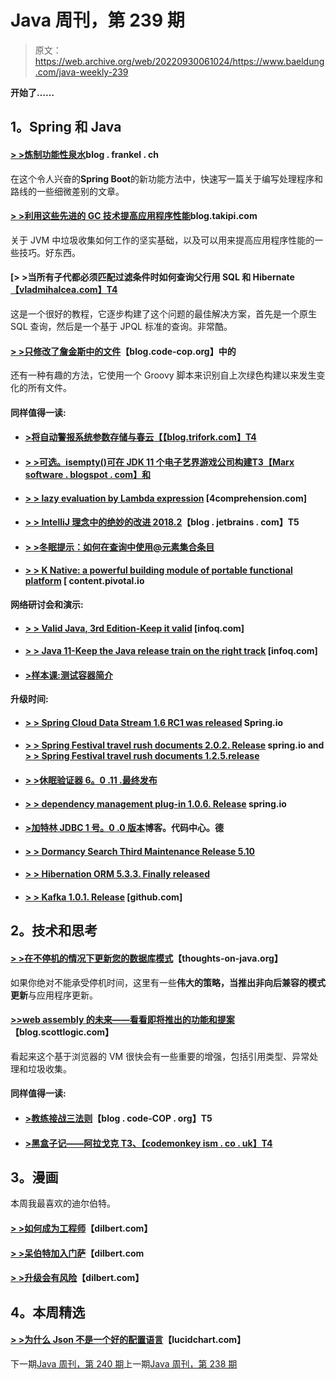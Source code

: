 # Java 周刊，第 239 期

> 原文：<https://web.archive.org/web/20220930061024/https://www.baeldung.com/java-weekly-239>

**开始了……**

## 1。Spring 和 Java

#### [**> >炼制功能性泉水**](https://web.archive.org/web/20220926201311/https://blog.frankel.ch/refining-functional-spring/)blog . frankel . ch

在这个令人兴奋的**Spring Boot**的新功能方法中，快速写一篇关于编写处理程序和路线的一些细微差别的文章。

#### [**> >利用这些先进的 GC 技术提高应用程序性能**](https://web.archive.org/web/20220926201311/https://blog.takipi.com/improve-your-application-performance-with-garbage-collection-optimization/)blog.takipi.com

关于 JVM 中垃圾收集如何工作的坚实基础，以及可以用来提高应用程序性能的一些技巧。好东西。

#### [**> >当所有子代都必须匹配过滤条件时如何查询父行用 SQL 和 Hibernate**[【vladmihalcea.com】T4](https://web.archive.org/web/20220926201311/https://vladmihalcea.com/sql-query-parent-rows-all-children-match-filtering-criteria/)

这是一个很好的教程，它逐步构建了这个问题的最佳解决方案，首先是一个原生 SQL 查询，然后是一个基于 JPQL 标准的查询。非常酷。

#### [**> >只修改了詹金斯**中的文件](https://web.archive.org/web/20220926201311/http://blog.code-cop.org/2018/07/only-modified-files-in-jenkins.html)【blog.code-cop.org】中的

还有一种有趣的方法，它使用一个 Groovy 脚本来识别自上次绿色构建以来发生变化的所有文件。

#### 同样值得一读:

*   #### [**>将自动警报系统参数存储与春云**【【blog.trifork.com】T4](https://web.archive.org/web/20220926201311/https://blog.trifork.com/2018/07/20/integrating-the-aws-parameter-store-with-spring-cloud/)

*   #### [**> >可选。isempty()可在 JDK 11 个电子艺界游戏公司构建**T3【Marx software . blogspot . com】和](https://web.archive.org/web/20220926201311/https://marxsoftware.blogspot.com/2018/07/optional-isempty-jdk-11.html)

*   #### [> > lazy evaluation by Lambda expression](https://web.archive.org/web/20220926201311/http://4comprehension.com/leveraging-lambda-expressions-for-lazy-evaluation-in-java/) [4comprehension.com]

*   #### [**> > IntelliJ 理念中的绝妙的改进 2018.2**](https://web.archive.org/web/20220926201311/https://blog.jetbrains.com/idea/2018/07/groovy-improvements-in-intellij-idea-2018-2/)【blog . jetbrains . com】T5

*   #### [**> >冬眠提示：如何在查询中使用@元素集合条目**](https://web.archive.org/web/20220926201311/https://www.thoughts-on-java.org/hibernate-tips-query-elementcollection/)

*   #### [**> > K Native: a powerful building module of portable functional platform**](https://web.archive.org/web/20220926201311/https://content.pivotal.io/blog/knative-powerful-building-blocks-for-a-portable-function-platform) [ content.pivotal.io

**网络研讨会和演示:**

*   #### [> > Valid Java, 3rd Edition-Keep it valid](https://web.archive.org/web/20220926201311/https://www.infoq.com/presentations/effective-java-third-edition) [infoq.com]

*   #### [**> > Java 11-Keep the Java release train on the right track**](https://web.archive.org/web/20220926201311/https://www.infoq.com/presentations/java-10-11) [infoq.com]

*   #### [**>样本课:测试容器简介**](https://web.archive.org/web/20220926201311/https://www.petrikainulainen.net/programming/testing/sample-lesson-introduction-to-testcontainers/)

**升级时间:**

*   #### [**> > Spring Cloud Data Stream 1.6 RC1 was released**](https://web.archive.org/web/20220926201311/https://spring.io/blog/2018/07/23/spring-cloud-data-flow-1-6-rc1-released) Spring.io

*   #### [**> > Spring Festival travel rush documents 2.0.2\. Release**](https://web.archive.org/web/20220926201311/https://spring.io/blog/2018/07/19/spring-rest-docs-2-0-2-release) spring.io and [**> > Spring Festival travel rush documents 1.2.5.release**](https://web.archive.org/web/20220926201311/https://spring.io/blog/2018/07/19/spring-rest-docs-1-2-5-release)

*   #### [**> >休眠验证器 6。0 .11 .最终发布**](https://web.archive.org/web/20220926201311/http://in.relation.to/2018/07/18/hibernate-validator-6011-final-out/)

*   #### [**> > dependency management plug-in 1.0.6\. Release**](https://web.archive.org/web/20220926201311/https://spring.io/blog/2018/07/18/dependency-management-plugin-1-0-6-release) spring.io

*   #### [**>加特林 JDBC 1 号。0 .0 版本**](https://web.archive.org/web/20220926201311/https://blog.codecentric.de/en/2018/07/gatling-jdbc-release-1-0-0/)博客。代码中心。德

*   #### [**> > Dormancy Search Third Maintenance Release 5.10**](https://web.archive.org/web/20220926201311/http://in.relation.to/2018/07/25/hibernate-search-5-10-3-Final/)

*   #### [**> > Hibernation ORM 5.3.3\. Finally released**](https://web.archive.org/web/20220926201311/http://in.relation.to/2018/07/24/hibernate-orm-533-final-out/)

*   #### [**> > Kafka 1.0.1\. Release**](https://web.archive.org/web/20220926201311/https://github.com/reactor/reactor-kafka/releases/tag/v1.0.1.RELEASE) [github.com]

## 2。技术和思考

#### [**> >在不停机的情况下更新您的数据库模式**](https://web.archive.org/web/20220926201311/https://www.thoughts-on-java.org/update-database-schema-without-downtime/)【thoughts-on-java.org】

如果你绝对不能承受停机时间，这里有一些**伟大的策略，当推出非向后兼容的模式更新**与应用程序更新。

#### [**>>web assembly 的未来——看看即将推出的功能和提案**](https://web.archive.org/web/20220926201311/https://blog.scottlogic.com/2018/07/20/wasm-future.html)【blog.scottlogic.com】

看起来这个基于浏览器的 VM 很快会有一些重要的增强，包括引用类型、异常处理和垃圾收集。

#### 同样值得一读:

*   #### [>教练接战三法则](https://web.archive.org/web/20220926201311/http://blog.code-cop.org/2018/07/three-rules-of-coaching-engagement.html)【blog . code-COP . org】T5

*   #### [**>黑盒子记——阿拉戈克** T3、【codemonkey ism . co . uk】T4](https://web.archive.org/web/20220926201311/https://codemonkeyism.co.uk/htb-aragog/)

## 3。漫画

本周我最喜欢的迪尔伯特。

#### [**> >如何成为工程师**](https://web.archive.org/web/20220926201311/http://dilbert.com/strip/2018-07-21/)【dilbert.com】

#### [**> >呆伯特加入门萨**](https://web.archive.org/web/20220926201311/http://dilbert.com/strip/1992-02-05/)【dilbert.com

#### [**> >升级会有风险**](https://web.archive.org/web/20220926201311/http://dilbert.com/strip/1999-07-03/)【dilbert.com】

## 4。本周精选

#### [**> >为什么 Json 不是一个好的配置语言**](https://web.archive.org/web/20220926201311/https://www.lucidchart.com/techblog/2018/07/16/why-json-isnt-a-good-configuration-language/)【lucidchart.com】

下一期[Java 周刊，第 240 期](/web/20220926201311/https://www.baeldung.com/java-weekly-240)上一期[Java 周刊，第 238 期](/web/20220926201311/https://www.baeldung.com/java-weekly-238)